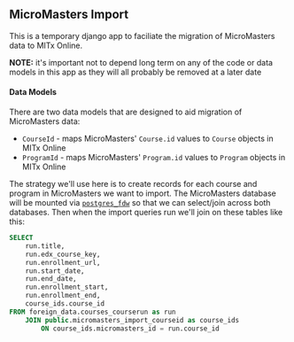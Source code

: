 MicroMasters Import
---

This is a temporary django app to faciliate the migration of MicroMasters data to MITx Online.

**NOTE:** it's important not to depend long term on any of the code or data models in this app as they will all probably be removed at a later date

#### Data Models

There are two data models that are designed to aid migration of MicroMasters data:

- `CourseId` - maps MicroMasters' `Course.id` values to `Course` objects in MITx Online
- `ProgramId` - maps MicroMasters' `Program.id` values to `Program` objects in MITx Online

The strategy we'll use here is to create records for each course and program in MicroMasters we want to import. The MicroMasters database will be mounted via [`postgres_fdw`](https://www.postgresql.org/docs/current/postgres-fdw.html) so that we can select/join across both databases. Then when the import queries run we'll join on these tables like this:

```sql
SELECT 
    run.title,
    run.edx_course_key,
    run.enrollment_url,
    run.start_date,
    run.end_date,
    run.enrollment_start,
    run.enrollment_end,
    course_ids.course_id
FROM foreign_data.courses_courserun as run
    JOIN public.micromasters_import_courseid as course_ids
        ON course_ids.micromasters_id = run.course_id
```